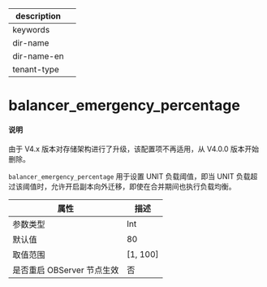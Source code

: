 |description||
|---|---|
|keywords||
|dir-name||
|dir-name-en||
|tenant-type||

# balancer_emergency_percentage

<main id="notice" type='explain'>
<h4>说明</h4>
<p>由于 V4.x 版本对存储架构进行了升级，该配置项不再适用，从 V4.0.0 版本开始删除。</p>
</main>

`balancer_emergency_percentage` 用于设置 UNIT 负载阈值，即当 UNIT 负载超过该阈值时，允许开启副本向外迁移，即使在合并期间也执行负载均衡。

|      **属性**      |   **描述**   |
|------------------|------------|
| 参数类型                     | Int         |
| 默认值              | 80         |
| 取值范围             | \[1, 100\] |
| 是否重启 OBServer 节点生效 | 否          |



